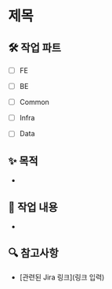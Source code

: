 # 제목

## 🛠 작업 파트
- [ ] FE
- [ ] BE
- [ ] Common
- [ ] Infra
- [ ] Data


## ✨ 목적
- 

## 📄 작업 내용
-

## 🔍 참고사항
- [관련된 Jira 링크](링크 입력)
